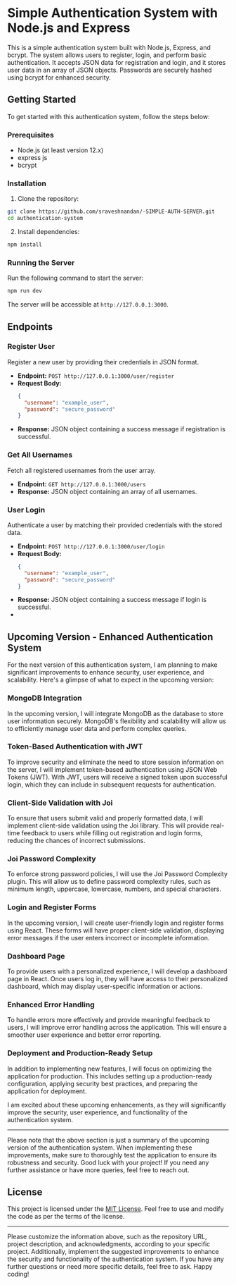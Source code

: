 # Simple Authentication System with Node.js and Express

This is a simple authentication system built with Node.js, Express, and bcrypt. The system allows users to register, login, and perform basic authentication. It accepts JSON data for registration and login, and it stores user data in an array of JSON objects. Passwords are securely hashed using bcrypt for enhanced security.

## Getting Started

To get started with this authentication system, follow the steps below:

### Prerequisites

- Node.js (at least version 12.x)
- express js
- bcrypt

### Installation

1. Clone the repository:

```bash
git clone https://github.com/sraveshnandan/-SIMPLE-AUTH-SERVER.git
cd authentication-system
```

2. Install dependencies:

```bash
npm install
```

### Running the Server

Run the following command to start the server:

```bash
npm run dev
```

The server will be accessible at `http://127.0.0.1:3000`.

## Endpoints

### Register User

Register a new user by providing their credentials in JSON format.

- **Endpoint:** `POST http://127.0.0.1:3000/user/register`
- **Request Body:**
  ```json
  {
    "username": "example_user",
    "password": "secure_password"
  }
  ```
- **Response:** JSON object containing a success message if registration is successful.

### Get All Usernames

Fetch all registered usernames from the user array.

- **Endpoint:** `GET http://127.0.0.1:3000/users`
- **Response:** JSON object containing an array of all usernames.

### User Login

Authenticate a user by matching their provided credentials with the stored data.

- **Endpoint:** `POST http://127.0.0.1:3000/user/login`
- **Request Body:**
  ```json
  {
    "username": "example_user",
    "password": "secure_password"
  }
  ```
- **Response:** JSON object containing a success message if login is successful.
- 


 ## Upcoming Version - Enhanced Authentication System

For the next version of this authentication system, I am planning to make significant improvements to enhance security, user experience, and scalability. Here's a glimpse of what to expect in the upcoming version:

### MongoDB Integration

In the upcoming version, I will integrate MongoDB as the database to store user information securely. MongoDB's flexibility and scalability will allow us to efficiently manage user data and perform complex queries.

### Token-Based Authentication with JWT

To improve security and eliminate the need to store session information on the server, I will implement token-based authentication using JSON Web Tokens (JWT). With JWT, users will receive a signed token upon successful login, which they can include in subsequent requests for authentication.

### Client-Side Validation with Joi

To ensure that users submit valid and properly formatted data, I will implement client-side validation using the Joi library. This will provide real-time feedback to users while filling out registration and login forms, reducing the chances of incorrect submissions.

### Joi Password Complexity

To enforce strong password policies, I will use the Joi Password Complexity plugin. This will allow us to define password complexity rules, such as minimum length, uppercase, lowercase, numbers, and special characters.

### Login and Register Forms

In the upcoming version, I will create user-friendly login and register forms using React. These forms will have proper client-side validation, displaying error messages if the user enters incorrect or incomplete information.

### Dashboard Page

To provide users with a personalized experience, I will develop a dashboard page in React. Once users log in, they will have access to their personalized dashboard, which may display user-specific information or actions.

### Enhanced Error Handling

To handle errors more effectively and provide meaningful feedback to users, I will improve error handling across the application. This will ensure a smoother user experience and better error reporting.

### Deployment and Production-Ready Setup

In addition to implementing new features, I will focus on optimizing the application for production. This includes setting up a production-ready configuration, applying security best practices, and preparing the application for deployment.

I am excited about these upcoming enhancements, as they will significantly improve the security, user experience, and functionality of the authentication system.

---
Please note that the above section is just a summary of the upcoming version of the authentication system. When implementing these improvements, make sure to thoroughly test the application to ensure its robustness and security. Good luck with your project! If you need any further assistance or have more queries, feel free to reach out.
## License

This project is licensed under the [MIT License](LICENSE). Feel free to use and modify the code as per the terms of the license.

---
Please customize the information above, such as the repository URL, project description, and acknowledgments, according to your specific project. Additionally, implement the suggested improvements to enhance the security and functionality of the authentication system. If you have any further questions or need more specific details, feel free to ask. Happy coding!
